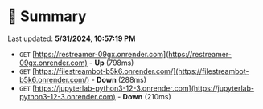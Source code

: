 # 📖 Summary
Last updated: **5/31/2024, 10:57:19 PM**

- `GET` [https://restreamer-09gx.onrender.com](https://restreamer-09gx.onrender.com) - **Up** (798ms)
- `GET` [https://filestreambot-b5k6.onrender.com/](https://filestreambot-b5k6.onrender.com/) - **Down** (288ms)
- `GET` [https://jupyterlab-python3-12-3.onrender.com](https://jupyterlab-python3-12-3.onrender.com) - **Down** (210ms)
